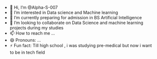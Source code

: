 - 👋 Hi, I’m @Alpha-S-007
- 👀 I’m interested in Data science and Machine learning
- 🌱 I’m currently preparing for admission in BS Artificial Intelligence
- 💞️ I’m looking to collaborate on Data Science and machine learning projects during my studies
- 📫 How to reach me ...
- 😄 Pronouns: ...
- ⚡ Fun fact: Till high school , i was studying pre-medical but now i want to be in tech field

<!---
Alpha-S-007/Alpha-S-007 is a ✨ special ✨ repository because its `README.md` (this file) appears on your GitHub profile.
You can click the Preview link to take a look at your changes.
--->
